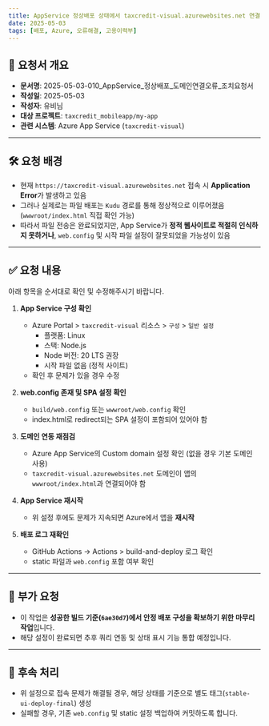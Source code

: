 ```yaml
---
title: AppService 정상배포 상태에서 taxcredit-visual.azurewebsites.net 연결 오류 해결 요청서
date: 2025-05-03
tags: [배포, Azure, 오류해결, 고용이력부]
---
```


## 🧾 요청서 개요

- **문서명**: 2025-05-03-010_AppService_정상배포_도메인연결오류_조치요청서
- **작성일**: 2025-05-03
- **작성자**: 유비님
- **대상 프로젝트**: `taxcredit_mobileapp/my-app`
- **관련 시스템**: Azure App Service (`taxcredit-visual`)

---

## 🛠️ 요청 배경

- 현재 `https://taxcredit-visual.azurewebsites.net` 접속 시 **Application Error**가 발생하고 있음
- 그러나 실제로는 파일 배포는 `Kudu` 경로를 통해 정상적으로 이루어졌음 (`wwwroot/index.html` 직접 확인 가능)
- 따라서 파일 전송은 완료되었지만, App Service가 **정적 웹사이트로 적절히 인식하지 못하거나**, `web.config` 및 시작 파일 설정이 잘못되었을 가능성이 있음

---

## ✅ 요청 내용

아래 항목을 순서대로 확인 및 수정해주시기 바랍니다.

1. **App Service 구성 확인**
   - Azure Portal > `taxcredit-visual` 리소스 > `구성` > `일반 설정`
     - 플랫폼: Linux
     - 스택: Node.js
     - Node 버전: 20 LTS 권장
     - 시작 파일 없음 (정적 사이트)
   - 확인 후 문제가 있을 경우 수정

2. **web.config 존재 및 SPA 설정 확인**
   - `build/web.config` 또는 `wwwroot/web.config` 확인
   - index.html로 redirect되는 SPA 설정이 포함되어 있어야 함

3. **도메인 연동 재점검**
   - Azure App Service의 Custom domain 설정 확인 (없을 경우 기본 도메인 사용)
   - `taxcredit-visual.azurewebsites.net` 도메인이 앱의 `wwwroot/index.html`과 연결되어야 함

4. **App Service 재시작**
   - 위 설정 후에도 문제가 지속되면 Azure에서 앱을 **재시작**

5. **배포 로그 재확인**
   - GitHub Actions → Actions > build-and-deploy 로그 확인
   - static 파일과 `web.config` 포함 여부 확인

---

## 📌 부가 요청

- 이 작업은 **성공한 빌드 기준(`6ae30d7`)에서 안정 배포 구성을 확보하기 위한 마무리 작업**입니다.
- 해당 설정이 완료되면 추후 쿼리 연동 및 상태 표시 기능 통합 예정입니다.

---

## 🔖 후속 처리

- 위 설정으로 접속 문제가 해결될 경우, 해당 상태를 기준으로 별도 태그(`stable-ui-deploy-final`) 생성
- 실패할 경우, 기존 `web.config` 및 static 설정 백업하여 커밋하도록 합니다.